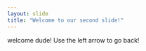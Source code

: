 ```yaml
---
layout: slide
title: "Welcome to our second slide!"
---
```

welcome dude!
Use the left arrow to go back!
